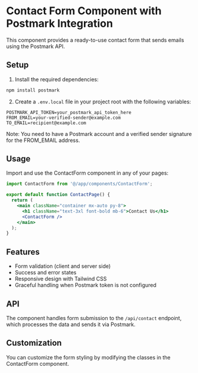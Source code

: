 # Contact Form Component with Postmark Integration

This component provides a ready-to-use contact form that sends emails using the Postmark API.

## Setup

1. Install the required dependencies:
```bash
npm install postmark
```

2. Create a `.env.local` file in your project root with the following variables:
```
POSTMARK_API_TOKEN=your_postmark_api_token_here
FROM_EMAIL=your-verified-sender@example.com
TO_EMAIL=recipient@example.com
```

Note: You need to have a Postmark account and a verified sender signature for the FROM_EMAIL address.

## Usage

Import and use the ContactForm component in any of your pages:

```jsx
import ContactForm from '@/app/components/ContactForm';

export default function ContactPage() {
  return (
    <main className="container mx-auto py-8">
      <h1 className="text-3xl font-bold mb-6">Contact Us</h1>
      <ContactForm />
    </main>
  );
}
```

## Features

- Form validation (client and server side)
- Success and error states
- Responsive design with Tailwind CSS
- Graceful handling when Postmark token is not configured

## API

The component handles form submission to the `/api/contact` endpoint, which processes the data and sends it via Postmark.

## Customization

You can customize the form styling by modifying the classes in the ContactForm component. 